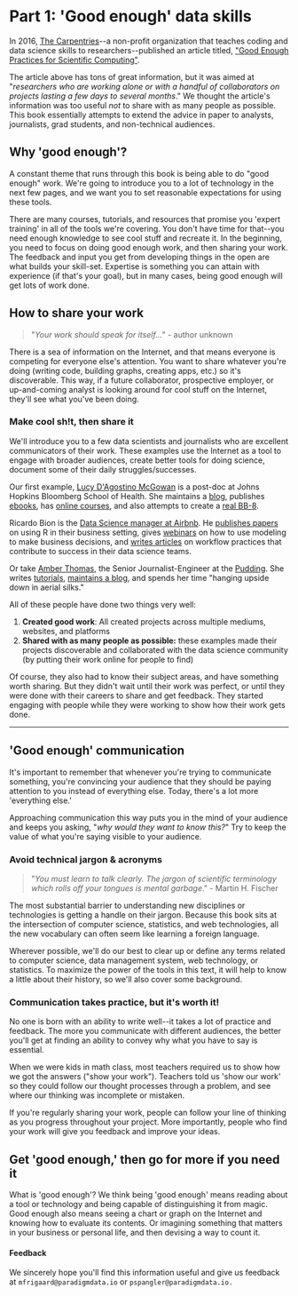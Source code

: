 # Part 1: 'Good enough' data skills 

In 2016, [The Carpentries](https://carpentries.org/)--a non-profit organization that teaches coding and data science skills to researchers--published an article titled, ["Good Enough Practices for Scientific Computing"](https://swcarpentry.github.io/good-enough-practices-in-scientific-computing/).

The article above has tons of great information, but it was aimed at "*researchers who are working alone or with a handful of collaborators on projects lasting a few days to several months*." We thought the article's information was too useful *not* to share with as many people as possible. This book essentially attempts to extend the advice in paper to analysts, journalists, grad students, and non-technical audiences. 

## Why 'good enough'?

A constant theme that runs through this book is being able to do "good enough" work. We're going to introduce you to a lot of technology in the next few pages, and we want you to set reasonable expectations for using these tools. 

There are many courses, tutorials, and resources that promise you 'expert training' in all of the tools we're covering. You don't have time for that--you need enough knowledge to see cool stuff and recreate it. In the beginning, you need to focus on doing good enough work, and then sharing your work. The feedback and input you get from developing things in the open are what builds your skill-set. Expertise is something you can attain with experience (if that's your goal), but in many cases, being good enough will get lots of work done.

## How to share your work 

> "*Your work should speak for itself...*" - author unknown

There is a sea of information on the Internet, and that means everyone is competing for everyone else's attention. You want to share whatever you're doing (writing code, building graphs, creating apps, etc.) so it's discoverable. This way, if a future collaborator, prospective employer, or up-and-coming analyst is looking around for cool stuff on the Internet, they'll see what you've been doing.

### Make cool sh!t, then share it

We'll introduce you to a few data scientists and journalists who are excellent communicators of their work. These examples use the Internet as a tool to engage with broader audiences, create better tools for doing science, document some of their daily struggles/successes. 

Our first example,  [Lucy D'Agostino McGowan](https://www.lucymcgowan.com/) is a post-doc at Johns Hopkins Bloomberg School of Health. She maintains a [blog](https://livefreeordichotomize.com/), publishes [ebooks](https://leanpub.com/ggplot2in2), has [online courses](https://leanpub.com/u/lucymcgowan), and also attempts to create a [real BB-8](https://magazine.amstat.org/blog/2017/11/01/lucy-dagostino-mcgowan-and-ryan-jarrett/).  

Ricardo Bion is the [Data Science manager at Airbnb](https://t.co/EaT2pX2wWm?amp=1). He [publishes papers](https://peerj.com/preprints/3182/) on using R in their business setting, gives [webinars](https://www.rstudio.com/resources/videos/airbnb/) on how to use modeling to make business decisions, and [writes articles](https://medium.com/airbnb-engineering/using-r-packages-and-education-to-scale-data-science-at-airbnb-906faa58e12d) on workflow practices that contribute to success in their data science teams.

Or take [Amber Thomas](https://twitter.com/puddingviz), the Senior Journalist-Engineer at the [Pudding](https://pudding.cool/). She writes [tutorials](https://pudding.cool/process/flexbox-layout/), [maintains a blog](https://amber.rbind.io/), and spends her time "hanging upside down in aerial silks."

All of these people have done two things very well: 

1. **Created good work**: All created projects across multiple mediums,  websites, and platforms 
2. **Shared with as many people as possible:** these examples made their projects discoverable and collaborated with the data science community (by putting their work online for people to find)

Of course, they also had to know their subject areas, and have something worth sharing. But they didn't wait until their work was perfect, or until they were done with their careers to share and get feedback. They started engaging with people while they were working to show how their work gets done. 

---

## 'Good enough' communication

It's important to remember that whenever you're trying to communicate something, you're convincing your audience that they should be paying attention to you instead of everything else. Today, there's a lot more 'everything else.'

Approaching communication this way puts you in the mind of your audience and keeps you asking, "*why would they want to know this?*" Try to keep the value of what you're saying visible to your audience.

### Avoid technical jargon & acronyms 

> "*You must learn to talk clearly. The jargon of scientific terminology which rolls off your tongues is mental garbage*." - Martin H. Fischer

The most substantial barrier to understanding new disciplines or technologies is getting a handle on their jargon. Because this book sits at the intersection of computer science, statistics, and web technologies, all the new vocabulary can often seem like learning a foreign language. 

Wherever possible, we'll do our best to clear up or define any terms related to computer science, data management system, web technology, or statistics. To maximize the power of the tools in this text, it will help to know a little about their history, so we'll also cover some background.

### Communication takes practice, but it's worth it!

No one is born with an ability to write well--it takes a lot of practice and feedback. The more you communicate with different audiences, the better you'll get at finding an ability to convey why what you have to say is essential. 

When we were kids in math class, most teachers required us to show how we got the answers ("show your work"). Teachers told us 'show our work' so they could follow our thought processes through a problem, and see where our thinking was incomplete or mistaken. 

If you're regularly sharing your work, people can follow your line of thinking as you progress throughout your project. More importantly, people who find your work will give you feedback and improve your ideas. 

## Get 'good enough,' then go for more if you need it

What is 'good enough'? We think being 'good enough' means reading about a tool or technology and being capable of distinguishing it from magic. Good enough also means seeing a chart or graph on the Internet and knowing how to evaluate its contents. Or imagining something that matters in your business or personal life, and then devising a way to count it. 

#### Feedback

We sincerely hope you'll find this information useful and give us feedback at `mfrigaard@paradigmdata.io` or `pspangler@paradigmdata.io.`

